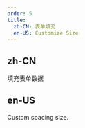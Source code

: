```yaml
---
order: 5
title:
  zh-CN: 表单填充
  en-US: Customize Size
---
```


## zh-CN

填充表单数据

## en-US

Custom spacing size.

